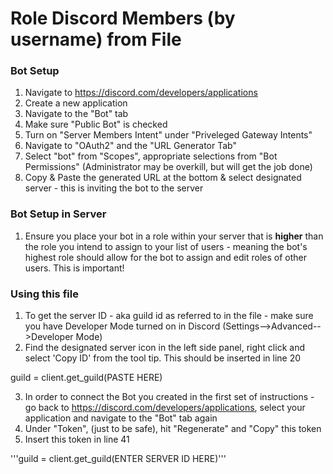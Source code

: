 # Role Discord Members (by username) from File


### Bot Setup
1. Navigate to https://discord.com/developers/applications 
2. Create a new application
3. Navigate to the "Bot" tab
4. Make sure "Public Bot" is checked
5. Turn on "Server Members Intent" under "Priveleged Gateway Intents"
6. Navigate to "OAuth2" and the "URL Generator Tab"
7. Select "bot" from "Scopes", appropriate selections from "Bot Permissions" (Administrator may be overkill, but will get the job done)
8. Copy & Paste the generated URL at the bottom & select designated server - this is inviting the bot to the server


### Bot Setup in Server
1. Ensure you place your bot in a role within your server that is **higher** than the role you intend to assign to your list of users - meaning the bot's highest role should allow for the bot to assign and edit roles of other users. This is important!

### Using this file
1. To get the server ID - aka guild id as referred to in the file - make sure you have Developer Mode turned on in Discord (Settings-->Advanced-->Developer Mode)
2. Find the designated server icon in the left side panel, right click and select 'Copy ID' from the tool tip. This should be inserted in line 20 

guild = client.get_guild(PASTE HERE)

3. In order to connect the Bot you created in the first set of instructions - go back to https://discord.com/developers/applications, select your application and navigate to the "Bot" tab again
4. Under "Token", (just to be safe), hit "Regenerate" and "Copy" this token
5. Insert this token in line 41

'''guild = client.get_guild(ENTER SERVER ID HERE)'''


